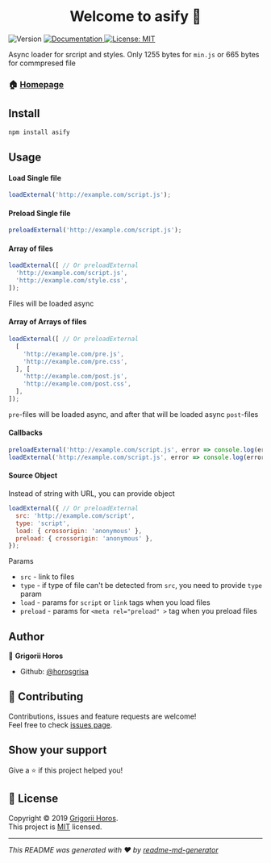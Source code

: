 <h1 align="center">Welcome to asify 👋</h1>
<p>
  <img alt="Version" src="https://img.shields.io/npm/v/asify.svg">
  <a href="https://github.com/horosgrisa/asify">
    <img alt="Documentation" src="https://img.shields.io/badge/documentation-yes-brightgreen.svg" target="_blank" />
  </a>
  <a href="https://github.com/horosgrisa/asify/LICENSE">
    <img alt="License: MIT" src="https://img.shields.io/badge/License-MIT-yellow.svg" target="_blank" />
  </a>
</p>

Async loader for srcript and styles. 
Only 1255 bytes for `min.js` or 665 bytes for commpresed file

### 🏠 [Homepage](https://github.com/horosgrisa/asify)

## Install

```sh
npm install asify
```

## Usage

#### Load Single file

```js
loadExternal('http://example.com/script.js');
```
#### Preload Single file

```js
preloadExternal('http://example.com/script.js');
```

#### Array of files

```js
loadExternal([ // Or preloadExternal
  'http://example.com/script.js',
  'http://example.com/style.css',
]);
```

Files will be loaded async

#### Array of Arrays of files

```js
loadExternal([ // Or preloadExternal
  [
    'http://example.com/pre.js',
    'http://example.com/pre.css',
  ], [
    'http://example.com/post.js',
    'http://example.com/post.css',
  ],
]);
```

`pre`-files will be loaded async, and after that will be loaded async `post`-files

#### Callbacks

```js
preloadExternal('http://example.com/script.js', error => console.log(error));
loadExternal('http://example.com/script.js', error => console.log(error));
```

#### Source Object 

Instead of string with URL, you can provide object

```js
loadExternal({ // Or preloadExternal
  src: 'http://example.com/script',
  type: 'script',
  load: { crossorigin: 'anonymous' },
  preload: { crossorigin: 'anonymous' },
});
```

Params

* `src` - link to files
* `type` - if type of file can't be detected from `src`, you need to provide `type` param
* `load` - params for `script` or `link` tags when you load files
* `preload` - params for `<meta rel="preload" >` tag when you preload files

## Author

👤 **Grigorii Horos**

* Github: [@horosgrisa](https://github.com/horosgrisa)

## 🤝 Contributing

Contributions, issues and feature requests are welcome!<br />Feel free to check [issues page](https://github.com/horosgrisa/asify/issues).

## Show your support

Give a ⭐️ if this project helped you!

## 📝 License

Copyright © 2019 [Grigorii Horos](https://github.com/horosgrisa).<br />
This project is [MIT](https://github.com/horosgrisa/asify/LICENSE) licensed.

***
_This README was generated with ❤️ by [readme-md-generator](https://github.com/kefranabg/readme-md-generator)_
